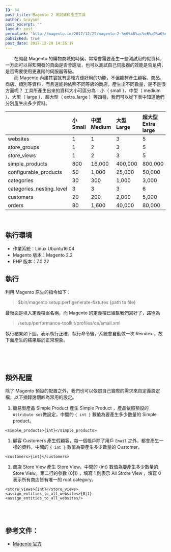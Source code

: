 ```yaml
---
ID: 84
post_title: Magento 2 測試資料產生工具
author: Grayson
post_excerpt: ""
layout: post
permalink: 'http://magento.im/2017/12/29/magento-2-%e6%b8%ac%e8%a9%a6%e8%b3%87%e6%96%99%e7%94%a2%e7%94%9f%e5%b7%a5%e5%85%b7/'
published: true
post_date: 2017-12-29 14:26:17
---
```

&nbsp;&nbsp;&nbsp;&nbsp;&nbsp;&nbsp;&nbsp;在開發 Magento 的購物商城的時候，常常會需要產生一些測試用的假資料，一方面可以得知開發的頁面是否會跑版，也可以測試自己伺服器的效能是否足夠，是否需要使用更進階的伺服器等級。
<br>
&nbsp;&nbsp;&nbsp;&nbsp;&nbsp;&nbsp;&nbsp;而 Magento 內建其實就有這種方便好用的功能，不但能夠產生顧客、商品、商店、類別等資料，而且還能夠依照不同等級的商店，產生出不同數量，是不是很方面呢？ 工具所產生出來的資料大小可區分為：小（ small ）、中型（ medium ）、大型（ large ）、超大型（ extra_large ）等四種，我們可以從下表中知道他們分別產生出多少資料。

<table>
<thead>
<tr>
  <th align="left"></th>
  <th align="left">小 Small</th>
  <th align="left">中型 Medium</th>
  <th align="left">大型 Large</th>
  <th align="left">超大型 Extra large</th>
</tr>
</thead>
<tbody>
<tr>
  <td align="left">websites</td>
  <td align="left">1</td>
  <td align="left">1</td>
  <td align="left">3</td>
  <td align="left">5</td>
</tr>
<tr>
  <td align="left">store_groups</td>
  <td align="left">1</td>
  <td align="left">2</td>
  <td align="left">3</td>
  <td align="left">5</td>
</tr>
<tr>
  <td align="left">store_views</td>
  <td align="left">1</td>
  <td align="left">2</td>
  <td align="left">3</td>
  <td align="left">5</td>
</tr>
<tr>
  <td align="left">simple_products</td>
  <td align="left">800</td>
  <td align="left">16,000</td>
  <td align="left">400,000</td>
  <td align="left">800,000</td>
</tr>
<tr>
  <td align="left">configurable_products</td>
  <td align="left">50</td>
  <td align="left">1,000</td>
  <td align="left">25,000</td>
  <td align="left">50,000</td>
</tr>
<tr>
  <td align="left">categories</td>
  <td align="left">30</td>
  <td align="left">300</td>
  <td align="left">1,000</td>
  <td align="left">3,000</td>
</tr>
<tr>
  <td align="left">categories_nesting_level</td>
  <td align="left">3</td>
  <td align="left">3</td>
  <td align="left">3</td>
  <td align="left">6</td>
</tr>
<tr>
  <td align="left">customers</td>
  <td align="left">20</td>
  <td align="left">200</td>
  <td align="left">2,000</td>
  <td align="left">5,000</td>
</tr>
<tr>
  <td align="left">orders</td>
  <td align="left">80</td>
  <td align="left">1,600</td>
  <td align="left">40,000</td>
  <td align="left">80,000</td>
</tr>
</tbody>
</table>

<br>

<h2>執行環境</h2>

<ul>
<li>作業系統：Linux Ubuntu16.04</li>
<li>Magento 版本：Magento 2.2</li>
<li>PHP 版本：7.0.22
<br></li>
</ul>

<h2>執行</h2>

利用 Magento 原生的指令如下：

<blockquote>
  $bin/magento setup:perf:generate-fixtures {path to file}
</blockquote>

最後面是填入定義檔案名稱，而 Magento 的定義檔已經幫我們寫好了，路徑為

<blockquote>
  /setup/performance-toolkit/profiles/ce/small.xml
</blockquote>

執行結果如下圖，表示執行正確，執行命令後，系統會自動做一次 Reindex ，故下面產生的結果屬於正常現象。

<img src="http://magento.im/wp-content/uploads/2017/12/%E5%9C%96%E7%89%87-1-5.png" alt="" />

<br><br>

<h2>額外配置</h2>

除了 Magento 預設的配置之外，我們也可以依照自己實際的需求來自定義設定檔，以下摘錄幾個較為常用的設定。

<ol>
<li>簡易型產品 Simple Product
產生 Simple Product ，產品依照預設的 <code>Attribute set</code>做設定，中間的 <code>{ int }</code> 數值為要產生多少數量的 Simple product。</li>
</ol>

<pre class="line-numbers prism-highlight" data-start="1"><code class="language-xml">&lt;simple_products&gt;{int}&lt;/simple_products&gt;
</code></pre>

<ol>
<li>顧客 Customers
產生假顧客，每一個帳戶除了用戶 <code>Email</code> 之外，都會產生一樣的資料。中間的 <code>{ int }</code> 數值為要產生多少數量的 Customer。</li>
</ol>

<pre class="line-numbers prism-highlight" data-start="1"><code class="language-xml">&lt;customers&gt;{int}&lt;/customers&gt;
</code></pre>

<ol>
<li>商店 Store View
產生 Store View。中間的 {int} 數值為要產生多少數量的 Store View。第二行的參數 {0|1} ，填寫 1 則表示 All Strore View ，填寫 0 表示所有商店皆有唯一的 root category。</li>
</ol>

<pre class="line-numbers prism-highlight" data-start="1"><code class="language-xml">&lt;store_views&gt;{int}&lt;/store_views&gt;
&lt;assign_entities_to_all_websites&gt;{0|1}&lt;assign_entities_to_all_websites/&gt;
</code></pre>

<br><br>

<h2>參考文件：</h2>

<ul>
<li><a href="http://devdocs.magento.com/guides/v2.2/config-guide/cli/config-cli-subcommands-perf-data.html" title="Magento 官方">Magento 官方</a></li>
</ul>